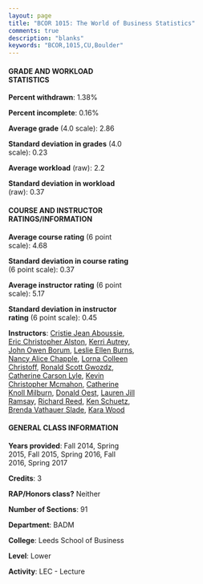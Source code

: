 ```yaml
---
layout: page
title: "BCOR 1015: The World of Business Statistics"
comments: true
description: "blanks"
keywords: "BCOR,1015,CU,Boulder"
---
```

<head>
<script src="https://ajax.googleapis.com/ajax/libs/jquery/2.1.3/jquery.min.js"></script>
<script src="https://dl.dropboxusercontent.com/s/pc42nxpaw1ea4o9/highcharts.js?dl=0"></script>
<!-- <script src="../assets/js/highcharts.js"></script> -->
<style type="text/css">@font-face {
	font-family: "Bebas Neue";
	src: url(https://www.filehosting.org/file/details/544349/BebasNeue Regular.otf) format("opentype");
	}
	h1.Bebas { 
		font-family: "Bebas Neue", Verdana, Tahoma;
	}
</style>
</head>
<body>
	<div id="container" style="float: right; width: 45%; height: 88%; margin-left: 2.5%; margin-right: 2.5%;"></div>
	<script language="JavaScript">
		$(document).ready(function() {
		var chart = {type: 'column'};
		var title = {text: 'Grade Distribution'};
		var xAxis = {categories: ['A','B','C','D','F'],crosshair: true};
		var yAxis = {min: 0,title: {text: 'Percentage'}};
		var tooltip = {headerFormat: '<center><b><span style="font-size:20px">{point.key}</span></b></center>',
		               pointFormat: '<td style="padding:0"><b>{point.y:.1f}%</b></td>',
		               footerFormat: '</table>',shared: true,useHTML: true};
		var plotOptions = {column: {pointPadding: 0.0,borderWidth: 0}};  
		var credits = {enabled: false};var series= [{name: 'Percent',data: [19.24,53.7,22.18,3.39,1.49,]}];
		var json = {};
		json.chart = chart;
		json.title = title;
		json.tooltip = tooltip;
		json.xAxis = xAxis;
		json.yAxis = yAxis;  
		json.series = series;
		json.plotOptions = plotOptions;  
		json.credits = credits;
		$('#container').highcharts(json);
	});
	</script>
</body>
			   
#### GRADE AND WORKLOAD STATISTICS

**Percent withdrawn**: 1.38%

**Percent incomplete**: 0.16%

**Average grade** (4.0 scale): 2.86

**Standard deviation in grades** (4.0 scale): 0.23

**Average workload** (raw): 2.2

**Standard deviation in workload** (raw): 0.37

#### COURSE AND INSTRUCTOR RATINGS/INFORMATION

**Average course rating** (6 point scale): 4.68

**Standard deviation in course rating** (6 point scale): 0.37

**Average instructor rating** (6 point scale): 5.17

**Standard deviation in instructor rating** (6 point scale): 0.45

**Instructors**: <a href='../../instructors/Cristie_Jean_Aboussie'>Cristie Jean Aboussie</a>, <a href='../../instructors/Eric_Christopher_Alston'>Eric Christopher Alston</a>, <a href='../../instructors/Kerri_Autrey'>Kerri Autrey</a>, <a href='../../instructors/John_Owen_Borum'>John Owen Borum</a>, <a href='../../instructors/Leslie_Ellen_Burns'>Leslie Ellen Burns</a>, <a href='../../instructors/Nancy_Alice_Chapple'>Nancy Alice Chapple</a>, <a href='../../instructors/Lorna_Colleen_Christoff'>Lorna Colleen Christoff</a>, <a href='../../instructors/Ronald_Scott_Gwozdz'>Ronald Scott Gwozdz</a>, <a href='../../instructors/Catherine_Carson_Lyle'>Catherine Carson Lyle</a>, <a href='../../instructors/Kevin_Christopher_Mcmahon'>Kevin Christopher Mcmahon</a>, <a href='../../instructors/Catherine_Knoll_Milburn'>Catherine Knoll Milburn</a>, <a href='../../instructors/Donald_Oest'>Donald Oest</a>, <a href='../../instructors/Lauren_Jill_Ramsay'>Lauren Jill Ramsay</a>, <a href='../../instructors/Richard_Reed'>Richard Reed</a>, <a href='../../instructors/Ken_Schuetz'>Ken Schuetz</a>, <a href='../../instructors/Brenda_Vathauer_Slade'>Brenda Vathauer Slade</a>, <a href='../../instructors/Kara_Wood'>Kara Wood</a>

#### GENERAL CLASS INFORMATION

**Years provided**: Fall 2014, Spring 2015, Fall 2015, Spring 2016, Fall 2016, Spring 2017

**Credits**: 3

**RAP/Honors class?** Neither

**Number of Sections**: 91

**Department**: BADM

**College**: Leeds School of Business

**Level**: Lower

**Activity**: LEC - Lecture
